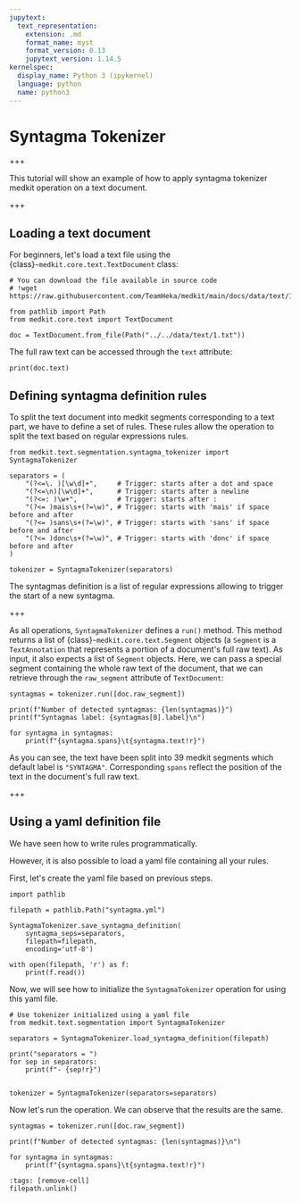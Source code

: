 ```yaml
---
jupytext:
  text_representation:
    extension: .md
    format_name: myst
    format_version: 0.13
    jupytext_version: 1.14.5
kernelspec:
  display_name: Python 3 (ipykernel)
  language: python
  name: python3
---
```


# Syntagma Tokenizer

+++

This tutorial will show an example of how to apply syntagma tokenizer medkit operation on a text document.

+++

## Loading a text document

For beginners, let's load a text file using the {class}`~medkit.core.text.TextDocument` class:

```{code-cell} ipython3
# You can download the file available in source code
# !wget https://raw.githubusercontent.com/TeamHeka/medkit/main/docs/data/text/1.txt

from pathlib import Path
from medkit.core.text import TextDocument

doc = TextDocument.from_file(Path("../../data/text/1.txt"))
```

The full raw text can be accessed through the `text` attribute:

```{code-cell} ipython3
print(doc.text)
```

## Defining syntagma definition rules

To split the text document into medkit segments corresponding to a text part, we have to define a set of rules. 
These rules allow the operation to split the text based on regular expressions rules.

```{code-cell} ipython3
from medkit.text.segmentation.syntagma_tokenizer import SyntagmaTokenizer

separators = (
    "(?<=\. )[\w\d]+",     # Trigger: starts after a dot and space
    "(?<=\n)[\w\d]+",      # Trigger: starts after a newline
    "(?<=: )\w+",          # Trigger: starts after :
    "(?<= )mais\s+(?=\w)", # Trigger: starts with 'mais' if space before and after
    "(?<= )sans\s+(?=\w)", # Trigger: starts with 'sans' if space before and after
    "(?<= )donc\s+(?=\w)", # Trigger: starts with 'donc' if space before and after
)

tokenizer = SyntagmaTokenizer(separators)
```

The syntagmas definition is a list of regular expressions allowing to trigger the start of a new syntagma.

+++

As all operations, `SyntagmaTokenizer` defines a `run()` method. This method returns a list of {class}`~medkit.core.text.Segment` objects (a `Segment` is a
`TextAnnotation` that represents a portion of a document's full raw text). 
As input, it also expects a list of `Segment` objects. Here, we can pass a special segment containing the whole raw text of the document, that we can retrieve through the `raw_segment` attribute of `TextDocument`:

```{code-cell} ipython3
syntagmas = tokenizer.run([doc.raw_segment])

print(f"Number of detected syntagmas: {len(syntagmas)}")
print(f"Syntagmas label: {syntagmas[0].label}\n")

for syntagma in syntagmas:
    print(f"{syntagma.spans}\t{syntagma.text!r}")
```

As you can see, the text have been split into 39 medkit segments which default label is `"SYNTAGMA"`. Corresponding `spans` reflect the position of the text in the document's full raw text.

+++

## Using a yaml definition file

We have seen how to write rules programmatically.

However, it is also possible to load a yaml file containing all your rules.

First, let's create the yaml file based on previous steps.

```{code-cell} ipython3
import pathlib

filepath = pathlib.Path("syntagma.yml")

SyntagmaTokenizer.save_syntagma_definition(
    syntagma_seps=separators,
    filepath=filepath,
    encoding='utf-8')

with open(filepath, 'r') as f:
    print(f.read())
```

Now, we will see how to initialize the `SyntagmaTokenizer` operation for using this yaml file.

```{code-cell} ipython3
# Use tokenizer initialized using a yaml file
from medkit.text.segmentation import SyntagmaTokenizer

separators = SyntagmaTokenizer.load_syntagma_definition(filepath)

print("separators = ")
for sep in separators:
    print(f"- {sep!r}")

      
tokenizer = SyntagmaTokenizer(separators=separators)
```

Now let's run the operation. We can observe that the results are the same.

```{code-cell} ipython3
syntagmas = tokenizer.run([doc.raw_segment])

print(f"Number of detected syntagmas: {len(syntagmas)}\n")

for syntagma in syntagmas:
    print(f"{syntagma.spans}\t{syntagma.text!r}")
```

```{code-cell} ipython3
:tags: [remove-cell]
filepath.unlink()
```
